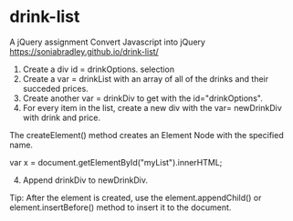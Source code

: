 # drink-list
A jQuery assignment
Convert Javascript into jQuery
https://soniabradley.github.io/drink-list/

1.  Create a div id = drinkOptions. selection 
2.  Create a var = drinkList with an array of all of the drinks and their succeded prices.
3.  Create another var = drinkDiv to get with the id="drinkOptions".
3.  For every item in the list, create a new div with the var= newDrinkDiv with drink and price.

The createElement() method creates an Element Node with the specified name.

var x = document.getElementById("myList").innerHTML;

4.  Append drinkDiv to newDrinkDiv.

Tip: After the element is created, use the element.appendChild() or element.insertBefore() method to insert it to the document.


